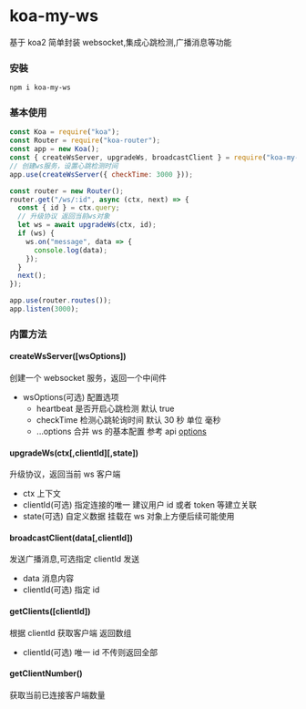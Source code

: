 # koa-my-ws

基于 koa2 简单封装 websocket,集成心跳检测,广播消息等功能

### 安裝

```bash
npm i koa-my-ws
```

### 基本使用

```js
const Koa = require("koa");
const Router = require("koa-router");
const app = new Koa();
const { createWsServer, upgradeWs, broadcastClient } = require("koa-my-ws");
// 创建ws服务，设置心跳检测时间
app.use(createWsServer({ checkTime: 3000 }));

const router = new Router();
router.get("/ws/:id", async (ctx, next) => {
  const { id } = ctx.query;
  // 升级协议 返回当前ws对象
  let ws = await upgradeWs(ctx, id);
  if (ws) {
    ws.on("message", data => {
      console.log(data);
    });
  }
  next();
});

app.use(router.routes());
app.listen(3000);
```

### 内置方法

#### createWsServer([wsOptions])

创建一个 websocket 服务，返回一个中间件

- wsOptions(可选) 配置选项
  - heartbeat 是否开启心跳检测 默认 true
  - checkTime 检测心跳轮询时间 默认 30 秒 单位 毫秒
  - ...options 合并 ws 的基本配置 参考 api [options](https://github.com/websockets/ws/blob/master/doc/ws.md#new-websocketaddress-protocols-options)

#### upgradeWs(ctx[,clientId][,state])

升级协议，返回当前 ws 客户端

- ctx 上下文
- clientId(可选) 指定连接的唯一 建议用户 id 或者 token 等建立关联
- state(可选) 自定义数据 挂载在 ws 对象上方便后续可能使用

#### broadcastClient(data[,clientId])

发送广播消息,可选指定 clientId 发送

- data 消息内容
- clientId(可选) 指定 id

#### getClients([clientId])

根据 clientId 获取客户端 返回数组

- clientId(可选) 唯一 id 不传则返回全部

#### getClientNumber()

获取当前已连接客户端数量
